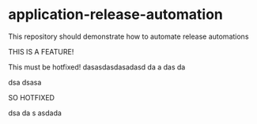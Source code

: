 # application-release-automation
This repository should demonstrate how to automate release automations

THIS IS A FEATURE!

This must be hotfixed!
dasasdasdasadasd
da
a
das
da

dsa
dsasa


SO HOTFIXED

dsa
da
s asdada